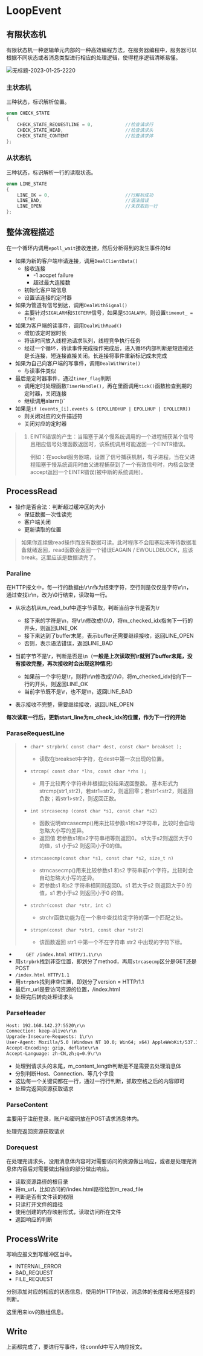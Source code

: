 LoopEvent
===

## 有限状态机

有限状态机一种逻辑单元内部的一种高效编程方法，在服务器编程中，服务器可以根据不同状态或者消息类型进行相应的处理逻辑，使得程序逻辑清晰易懂。

![无标题-2023-01-25-2220](http://pic.shixiaocaia.fun/202301261437542.png)

### 主状态机

三种状态，标识解析位置。

```cpp
enum CHECK_STATE
{
    CHECK_STATE_REQUESTLINE = 0,            //检查请求行
    CHECK_STATE_HEAD,                       //检查请求头
    CHECK_STATE_CONTENT                     //检查请求体
};
```

### 从状态机

三种状态，标识解析一行的读取状态。

```cpp
enum LINE_STATE
{
    LINE_OK = 0,                            //行解析成功
    LINE_BAD,                               //语法错误
    LINE_OPEN                               //未获取到一行
};
```

## 整体流程描述

在一个循环内调用`epoll_wait`接收连接，然后分析得到的发生事件的fd

- 如果为新的客户端申请连接，调用`DealClientData()`
  - 接收连接
    - -1 accpet failure
    - 超过最大连接数
  - 初始化客户端信息
  - 设置该连接的定时器
- 如果为管道有信号到达，调用`DealWithSignal()`
  - 主要针对`SIGALARM`和`SIGTERM`信号，如果是`SIGALARM`，则设置`timeout_ = true`
- 如果为客户端的读事件，调用`DealWithRead()`
  - 增加该定时器时长
  - 将该时间放入线程池请求队列，线程竞争执行任务
  - 经过一个循环，待读事件完成操作完成后，进入循环内部判断是短连接还是长连接，短连接直接关闭。长连接将事件重新标记成未完成
- 如果为自己向客户端的写事件，调用`DealWithWrite()`
  - 与读事件类似
- 最后是定时器事件，通过`timer_flag`判断
  - 调用定时处理函数`TimerHandle()`，再在里面调用`tick()`函数检查到期的定时器，关闭连接
  - 继续调用alarm()`
- 如果是`if (events_[i].events & (EPOLLRDHUP | EPOLLHUP | EPOLLERR))`
  - 则关闭对应的文件描述符
  - 关闭对应的定时器

> 1. EINTR错误的产生：当阻塞于某个慢系统调用的一个进程捕获某个信号且相应信号处理函数返回时，该系统调用可能返回一个EINTR错误。
>
>    例如：在socket服务器端，设置了信号捕获机制，有子进程，当在父进程阻塞于慢系统调用时由父进程捕获到了一个有效信号时，内核会致使accept返回一个EINTR错误(被中断的系统调用)。

## ProcessRead

- 操作是否合法：判断超过缓冲区的大小
  - 保证数据一次性读完
  - 客户端关闭
  - 更新读取的位置

> 如果你连续做read操作而没有数据可读。此时程序不会阻塞起来等待数据准备就绪返回，read函数会返回一个错误EAGAIN / EWOULDBLOCK，应该break。这里应该是数据读完了。

### Paraline

在HTTP报文中，每一行的数据由\r\n作为结束字符，空行则是仅仅是字符\r\n，通过查找\r\n，改为\0行结束，读取每一行。

- 从状态机从m_read_buf中逐字节读取，判断当前字节是否为\r
  - 接下来的字符是\n，将\r\n修改成\0\0，将m_checked_idx指向下一行的开头，则返回LINE_OK
  - 接下来达到了buffer末尾，表示buffer还需要继续接收，返回LINE_OPEN
  - 否则，表示语法错误，返回LINE_BAD

- 当前字节不是\r，判断是否是\n（**一般是上次读取到\r就到了buffer末尾，没有接收完整，再次接收时会出现这种情况**）
  - 如果前一个字符是\r，则将\r\n修改成\0\0，将m_checked_idx指向下一行的开头，则返回LINE_OK
  - 当前字节既不是\r，也不是\n，返回LINE_BAD

- 表示接收不完整，需要继续接收，返回LINE_OPEN

**每次读取一行后，更新start_line为m_check_idx的位置，作为下一行的开始**

### ParaseRequestLine

> - `char* strpbrk( const char* dest, const char* breakset );`
>   - 读取在breakset中字符，在dest中第一次出现的位置。
>
> - `strcmp( const char *lhs, const char *rhs );`
>   - 用于比较两个字符串并根据比较结果返回整数。 基本形式为strcmp(str1,str2)，若str1=str2，则返回零；若str1<str2，则返回负数；若str1>str2，则返回正数。
> - `int strcasecmp (const char *s1, const char *s2)`
>   - 函数说明strcasecmp()用来比较参数s1和s2字符串，比较时会自动忽略大小写的差异。 
>   - 返回值 若参数s1和s2字符串相等则返回0。 s1大于s2则返回大于0 的值，s1 小于s2 则返回小于0的值。
>
> - `strncasecmp(const char *s1, const char *s2, size_t n)`
>   - strncasecmp()用来比较参数s1 和s2 字符串前n个字符，比较时会自动忽略大小写的差异。
>   - 若参数s1 和s2 字符串相同则返回0。s1 若大于s2 则返回大于0 的值，s1 若小于s2 则返回小于0 的值。
>
> - `strchr(const char *str, int c)`
>   - strchr函数功能为在一个串中查找给定字符的第一个匹配之处。 
>
> - `strspn(const char *str1, const char *str2)`
>   - 该函数返回 str1 中第一个不在字符串 str2 中出现的字符下标。

- `    GET /index.html HTTP/1.1\r\n`
- 用`strpbrk`找到非空位置，即划分了method，再用`strcasecmp`区分是GET还是POST
- `/index.html HTTP/1.1`
- 用`strpbrk`找到非空位置，即划分了version = HTTP/1.1
- 最后m_url是要访问资源的位置，/index.html
- 处理完后转向处理请求头

### ParseHeader

```html
Host: 192.168.142.27:5520\r\n
Connection: keep-alive\r\n
Upgrade-Insecure-Requests: 1\r\n
User-Agent: Mozilla/5.0 (Windows NT 10.0; Win64; x64) AppleWebKit/537.36 (KHTML, like Gecko) Chrome/110.0.0.0 Safari/537.36\r\n  Accept:text/html,application/xhtml+xml,application/xml;q=0.9,image/avif,image/webp,image/apng,*/*;q=0.8,application/signed-exchange;v=b3;q=0.7\r\n
Accept-Encoding: gzip, deflate\r\n
Accept-Language: zh-CN,zh;q=0.9\r\n
```

- 处理到请求头的末尾，m_content_length判断是不是需要去处理消息体
- 分别判断Host、Connection、等几个字段
- 这边每一个关键词都在一行，通过一行行判断，抓取空格之后的内容即可
- 处理完返回资源获取请求

### ParseContent

主要用于注册登录，账户和密码放在POST请求消息体内。

处理完返回资源获取请求

### Dorequest

在处理完请求头，没用消息体内容时对需要访问的资源做出响应，或者是处理完消息体内容后对需要做出相应的部分做出响应。

- 读取资源路径的根目录
- 将m_url，比如访问的/index.html路径给到m_read_file
- 判断是否有文件读的权限
- 只读打开文件的路径
- 使用创建的内存映射形式，读取访问所在文件
- 返回响应的判断

## ProcessWrite

写响应报文到写缓冲区当中。

- INTERNAL_ERROR
- BAD_REQUEST
- FILE_REQUEST

分别添加对应的相应的状态信息，使用的HTTP协议，消息体的长度和长短连接的判断。

这里用来iov的数组信息。

## Write

上面都完成了，要进行写事件，往connfd中写入响应报文。



